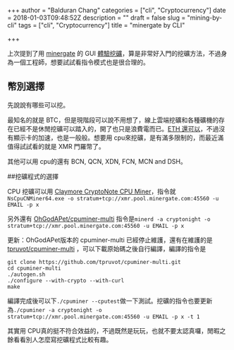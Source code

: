 +++
author = "Balduran Chang"
categories = ["cli", "Cryptocurrency"]
date = 2018-01-03T09:48:52Z
description = ""
draft = false
slug = "mining-by-cli"
tags = ["cli", "Cryptocurrency"]
title = "minergate by CLI"

+++


上次提到了用 [minergate](https://minergate.com/a/3856b288abb92c7096595953) 的 GUI [體驗挖礦](/2017/07/17/minergate/)，算是非常好入門的挖礦方法，不過身為一個工程師，想要試試看指令模式也是很合理的。

## 幣別選擇

先說說有哪些可以挖。

最知名的就是 BTC，但是現階段可以說不用想了，線上雲端挖礦和各種礦機的存在已經不是休閒挖礦可以踏入的，開了也只是浪費電而已。[ETH 還可以](http://ethdocs.org/en/latest/mining.html#mining)，不過沒有顯示卡的加速，也是一般般。想要用 cpu來挖礦，是有滿多限制的，而最近滿值得試試看的就是 XMR 門羅幣了。

其他可以用 cpu的還有 BCN, QCN, XDN, FCN, MCN and DSH。

##挖礦程式的選擇

CPU 挖礦可以用 [Claymore CryptoNote CPU Miner](https://mega.nz/#F!Hg4g1bLT!4Upg8GNiEZYCaZ04XVh_yg)，指令就
`NsCpuCNMiner64.exe -o stratum+tcp://xmr.pool.minergate.com:45560 -u EMAIL -p x`

另外還有 [OhGodAPet/cpuminer-multi](https://github.com/OhGodAPet/cpuminer-multi)
指令是`minerd -a cryptonight -o stratum+tcp://xmr.pool.minergate.com:45560 -u EMAIL -p x`

更新：OhGodAPet版本的 cpuminer-multi 已經停止維護，還有在維護的是 [tpruvot/cpuminer-multi](https://github.com/tpruvot/cpuminer-multi)
，可以下載原始碼之後自行編譯，編譯的指令是
```
git clone https://github.com/tpruvot/cpuminer-multi.git
cd cpuminer-multi
./autogen.sh
./configure --with-crypto --with-curl
make
```

編譯完成後可以下`./cpuminer --cputest`做一下測試。挖礦的指令也要更新為`./cpuminer -a cryptonight -o stratum+tcp://xmr.pool.minergate.com:45560 -u EMAIL -p x -t 1`

其實用 CPU真的挺不符合效益的，不過既然是玩玩，也就不要太認真囉，閒暇之餘看看別人怎麼寫挖礦程式比較有趣。

